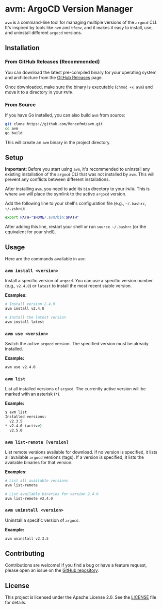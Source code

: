 # avm: ArgoCD Version Manager

`avm` is a command-line tool for managing multiple versions of the `argocd` CLI. It's inspired by tools like `nvm` and `tfenv`, and it makes it easy to install, use, and uninstall different `argocd` versions.

## Installation

### From GitHub Releases (Recommended)

You can download the latest pre-compiled binary for your operating system and architecture from the [GitHub Releases](https://github.com/Moncefmd/avm/releases) page.

Once downloaded, make sure the binary is executable (`chmod +x avm`) and move it to a directory in your `PATH`.

### From Source

If you have Go installed, you can also build `avm` from source:

```sh
git clone https://github.com/Moncefmd/avm.git
cd avm
go build
```

This will create an `avm` binary in the project directory.

## Setup

**Important:** Before you start using `avm`, it's recommended to uninstall any existing installation of the `argocd` CLI that was not installed by `avm`. This will prevent any conflicts between different installations.

After installing `avm`, you need to add its `bin` directory to your `PATH`. This is where `avm` will place the symlink to the active `argocd` version.

Add the following line to your shell's configuration file (e.g., `~/.bashrc`, `~/.zshrc`):

```sh
export PATH="$HOME/.avm/bin:$PATH"
```

After adding this line, restart your shell or run `source ~/.bashrc` (or the equivalent for your shell).

## Usage

Here are the commands available in `avm`:

### `avm install <version>`

Install a specific version of `argocd`. You can use a specific version number (e.g., `v2.4.0`) or `latest` to install the most recent stable version.

**Examples:**

```sh
# Install version 2.4.0
avm install v2.4.0

# Install the latest version
avm install latest
```

### `avm use <version>`

Switch the active `argocd` version. The specified version must be already installed.

**Example:**

```sh
avm use v2.4.0
```

### `avm list`

List all installed versions of `argocd`. The currently active version will be marked with an asterisk (`*`).

**Example:**

```sh
$ avm list
Installed versions:
  v2.3.5
* v2.4.0 (active)
  v2.5.0
```

### `avm list-remote [version]`

List remote versions available for download. If no version is specified, it lists all available `argocd` versions (tags). If a version is specified, it lists the available binaries for that version.

**Examples:**

```sh
# List all available versions
avm list-remote

# List available binaries for version 2.4.0
avm list-remote v2.4.0
```

### `avm uninstall <version>`

Uninstall a specific version of `argocd`.

**Example:**

```sh
avm uninstall v2.3.5
```

## Contributing

Contributions are welcome! If you find a bug or have a feature request, please open an issue on the [GitHub repository](https://github.com/Moncefmd/avm/issues).

## License

This project is licensed under the Apache License 2.0. See the [LICENSE](LICENSE) file for details.
